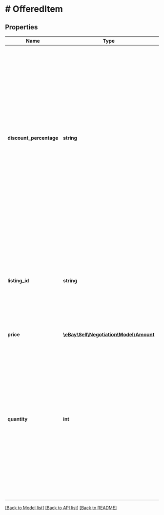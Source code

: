 # # OfferedItem

## Properties

Name | Type | Description | Notes
------------ | ------------- | ------------- | -------------
**discount_percentage** | **string** | This value denotes the percentage that the listing in the offer will be discounted from its original listed price. The seller can specify either the exact price of the discounted items with the price field or they can use this field to specify the percentage that the listing will be discounted, but not both. Minimum: 5 Required if you do not specify a price value. | [optional]
**listing_id** | **string** | This value is a unique eBay-assigned ID that identifies the listing to which the offer pertains. A listingId value is generated by eBay when you list an item with the Trading API. | [optional]
**price** | [**\eBay\Sell\Negotiation\Model\Amount**](Amount.md) |  | [optional]
**quantity** | **int** | This integer value indicates the number of items in the eBay listing for which the offer is being made. The offer being made by the seller is an &amp;quot;all or nothing&amp;quot; offer, meaning the buyer must purchase the indicated quantity of items in order to receive the discount on the transaction. Default: 1 | [optional]

[[Back to Model list]](../../README.md#models) [[Back to API list]](../../README.md#endpoints) [[Back to README]](../../README.md)
